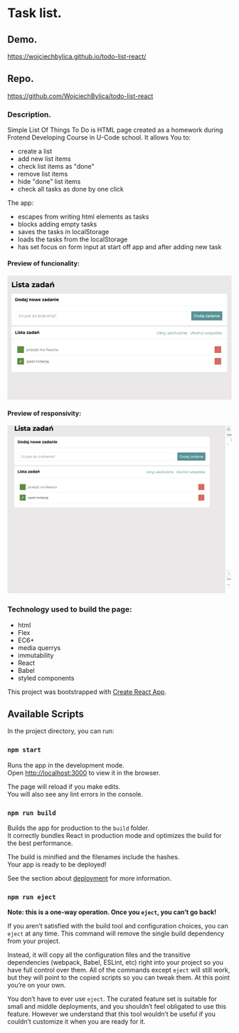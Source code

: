 # Task list.

## Demo.
https://wojciechbylica.github.io/todo-list-react/

## Repo.
https://github.com/WojciechBylica/todo-list-react

### Description.

Simple List Of Things To Do is HTML page created as a homework during Frotend Developing Course in U-Code school. It allows You to:
- create a list
- add new list items
- check list items as "done"
- remove list items
- hide "done" list items
- check all tasks as done by one click

The app:
- escapes from writing html elements as tasks
- blocks adding empty tasks 
- saves the tasks in localStorage
- loads the tasks from the localStorage
- has set focus on form input at start off app and after adding new task
#### Preview of funcionality:
![Preview of funcionality](/public/images/taskListPreview.gif)

#### Preview of responsivity:
![Preview of responsivity](/public/images/bigAndSmallScreenPreview.gif)
### Technology used to build the page:
- html
- Flex
- EC6+
- media querrys
- immutability
- React
- Babel
- styled components

This project was bootstrapped with [Create React App](https://github.com/facebook/create-react-app).

## Available Scripts

In the project directory, you can run:

### `npm start`

Runs the app in the development mode.\
Open [http://localhost:3000](http://localhost:3000) to view it in the browser.

The page will reload if you make edits.\
You will also see any lint errors in the console.

### `npm run build`

Builds the app for production to the `build` folder.\
It correctly bundles React in production mode and optimizes the build for the best performance.

The build is minified and the filenames include the hashes.\
Your app is ready to be deployed!

See the section about [deployment](https://facebook.github.io/create-react-app/docs/deployment) for more information.

### `npm run eject`

**Note: this is a one-way operation. Once you `eject`, you can’t go back!**

If you aren’t satisfied with the build tool and configuration choices, you can `eject` at any time. This command will remove the single build dependency from your project.

Instead, it will copy all the configuration files and the transitive dependencies (webpack, Babel, ESLint, etc) right into your project so you have full control over them. All of the commands except `eject` will still work, but they will point to the copied scripts so you can tweak them. At this point you’re on your own.

You don’t have to ever use `eject`. The curated feature set is suitable for small and middle deployments, and you shouldn’t feel obligated to use this feature. However we understand that this tool wouldn’t be useful if you couldn’t customize it when you are ready for it.

